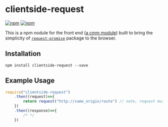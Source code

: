 # clientside-request

[![npm](https://img.shields.io/npm/v/clientside-request.svg?style=flat-square)](https://www.npmjs.com/package/clientside-request)
[![npm](https://img.shields.io/npm/dm/clientside-request.svg)](https://www.npmjs.com/package/clientside-request)

This is a npm nodule for the front end ([a cmm module](https://github.com/uladkasach/clientside-module-manager)) built to bring the simplicity of [`request-promise`](https://github.com/request/request-promise) package to the browser.


## Installation
`npm install clientside-request --save`


## Example Usage
```js
require("clientside-request")
    .then((request)=>{
        return request("http://same_origin/route") // note, request must be same origin as browsers block cross origin requests.
    })
    .then((response)=>{
        /* */
    })
```
